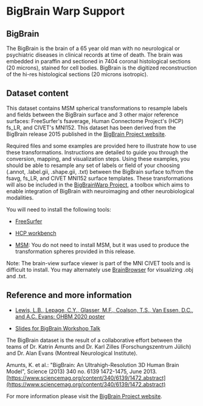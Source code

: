 # BigBrain Warp Support

## BigBrain

The BigBrain is the brain of a 65 year old man with no neurological or psychiatric
diseases in clinical records at time of death. The brain was embedded in paraffin and
sectioned in 7404 coronal histological sections (20 microns), stained for cell bodies.
BigBrain is the digitized reconstruction of the hi-res histological sections 
(20 microns isotropic).

## Dataset content

This dataset contains MSM spherical transformations to resample labels and fields between the BigBrain surface and 3 other major reference surfaces: FreeSurfer's fsaverage, Human Connectome Project's (HCP) fs_LR, and CIVET's MNI152. This dataset has been derived from the BigBrain release 2015 
published in the [BigBrain Project website](https://bigbrainproject.org).

Required files and some examples are provided here to illustrate how to use these transformations. Instructions are detailed to guide you through the conversion, mapping, and visualization steps. Using these examples, you should be able to resample any set of labels or field of your choosing (.annot, .label.gii, .shape.gii, .txt) between the BigBrain surface to/from the fsavg, fs_LR, and CIVET MNI152 surface templates. These transformations will also be included in the [BigBrainWarp Project](https://bigbrainwarp.readthedocs.io/en/latest/), a toolbox which aims to enable integration of BigBrain with neuroimaging and other neurobiological modalities.

You will need to install the following tools:

- [FreeSurfer](https://surfer.nmr.mgh.harvard.edu/fswiki/DownloadAndInstall)

- [HCP workbench](https://www.humanconnectome.org/software/get-connectome-workbench)

- [MSM](https://github.com/ecr05/MSM_HOCR): You do not need to install MSM, but it was used to produce the transformation spheres provided in this release.

Note: The brain-view surface viewer is part of the MNI CIVET tools and is difficult to install. You may alternately use [BrainBrowser](https://natacha-beck.github.io/brainbrowser/BrainBrowserSurfaceUI/) for visualizing .obj and .txt.



## Reference and more information

- [Lewis, L.B., Lepage, C.Y., Glasser, M.F., Coalson, T.S., Van Essen, D.C., and A.C. Evans: OHBM 2020 poster](https://drive.google.com/file/d/1vAqLRV8Ue7rf3gsNHMixFqlLxBjxtmc8/view?usp=sharing)

- [Slides for BigBrain Workshop Talk](https://drive.google.com/file/d/11dRgtttd2_FdpB31kDC9mUP4WCmdcbbg/view?usp=sharing)

The BigBrain dataset is the result of a collaborative effort between the
teams of Dr. Katrin Amunts and Dr. Karl Zilles (Forschungszentrum Jülich)
and Dr. Alan Evans (Montreal Neurological Institute). 

Amunts, K. et al.: "BigBrain: An Ultrahigh-Resolution 3D Human
Brain Model", Science (2013) 340 no. 6139 1472-1475, June 2013.
[https://www.sciencemag.org/content/340/6139/1472.abstract](https://www.sciencemag.org/content/340/6139/1472.abstract)

For more information please visit the [BigBrain Project website](https://bigbrainproject.org).
